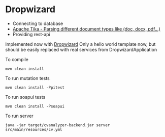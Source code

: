 # Dropwizard

* Connecting to database
* [Apache Tika - Parsing different document types like (doc, docx, pdf...)](https://tika.apache.org/1.8/examples.html)
* Providing rest-api

Implemented now with [Dropwizard](http://www.dropwizard.io/)
Only a hello world template now, but should be easily replaced with real services from DropwizardApplication

To compile
```
mvn clean install
```

To run mutation tests
```
mvn clean install -Ppitest
```

To run soapui tests
```
mvn clean install -Psoapui
```

To run server
```
java -jar target/cvanalyzer-backend.jar server src/main/resources/cv.yml
```
